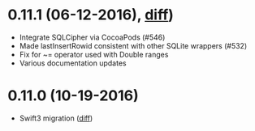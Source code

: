 0.11.1 (06-12-2016), [diff][diff-0.11.1])
========================================

* Integrate SQLCipher via CocoaPods (#546)
* Made lastInsertRowid consistent with other SQLite wrappers (#532)
* Fix for ~= operator used with Double ranges
* Various documentation updates

0.11.0 (10-19-2016)
===================

* Swift3 migration ([diff][diff-0.11.0])


[diff-0.11.1]: https://github.com/stephencelis/SQLite.swift/compare/0.11.1...0.11.0
[diff-0.11.0]: https://github.com/stephencelis/SQLite.swift/compare/0.10.1...0.11.0
